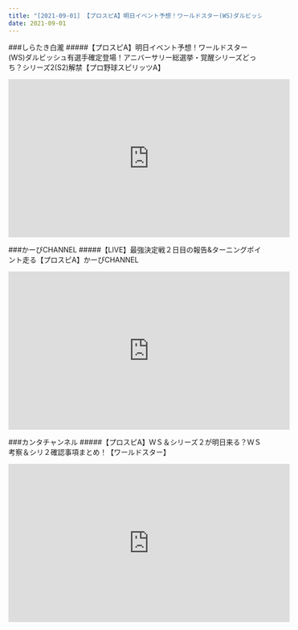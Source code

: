 ```yaml
---
title: "[2021-09-01] 【プロスピA】明日イベント予想！ワールドスター(WS)ダルビッシュ有選手確定登場！アニバーサリー総選挙・覚醒シリーズどっち？シリーズ2(S2)解禁【プロ野球スピリッツA】 他"
date: 2021-09-01
---
```

###しらたき白瀧
#####【プロスピA】明日イベント予想！ワールドスター(WS)ダルビッシュ有選手確定登場！アニバーサリー総選挙・覚醒シリーズどっち？シリーズ2(S2)解禁【プロ野球スピリッツA】
<iframe width="560" height="315" src="https://www.youtube.com/embed/qb7pjnHBQa0" frameborder="0" allow="accelerometer; autoplay; clipboard-write; encrypted-media; gyroscope; picture-in-picture" allowfullscreen></iframe>

###かーぴCHANNEL
#####【LIVE】最強決定戦２日目の報告&amp;ターニングポイント走る【プロスピA】かーぴCHANNEL
<iframe width="560" height="315" src="https://www.youtube.com/embed/1HGuPRSXH8s" frameborder="0" allow="accelerometer; autoplay; clipboard-write; encrypted-media; gyroscope; picture-in-picture" allowfullscreen></iframe>

###カンタチャンネル
#####【プロスピA】ＷＳ＆シリーズ２が明日来る？ＷＳ考察＆シリ２確認事項まとめ！【ワールドスター】
<iframe width="560" height="315" src="https://www.youtube.com/embed/Dre5cj3pvT0" frameborder="0" allow="accelerometer; autoplay; clipboard-write; encrypted-media; gyroscope; picture-in-picture" allowfullscreen></iframe>

